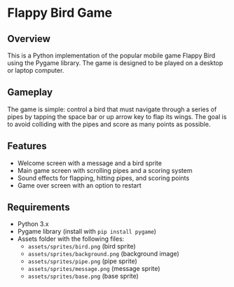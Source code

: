**Flappy Bird Game**
=====================

**Overview**
-----------

This is a Python implementation of the popular mobile game Flappy Bird using the Pygame library. The game is designed to be played on a desktop or laptop computer.

**Gameplay**
---------

The game is simple: control a bird that must navigate through a series of pipes by tapping the space bar or up arrow key to flap its wings. The goal is to avoid colliding with the pipes and score as many points as possible.

**Features**
---------

* Welcome screen with a message and a bird sprite
* Main game screen with scrolling pipes and a scoring system
* Sound effects for flapping, hitting pipes, and scoring points
* Game over screen with an option to restart

**Requirements**
------------

* Python 3.x
* Pygame library (install with `pip install pygame`)
* Assets folder with the following files:
	+ `assets/sprites/bird.png` (bird sprite)
	+ `assets/sprites/background.png` (background image)
	+ `assets/sprites/pipe.png` (pipe sprite)
	+ `assets/sprites/message.png` (message sprite)
	+ `assets/sprites/base.png` (base sprite)

